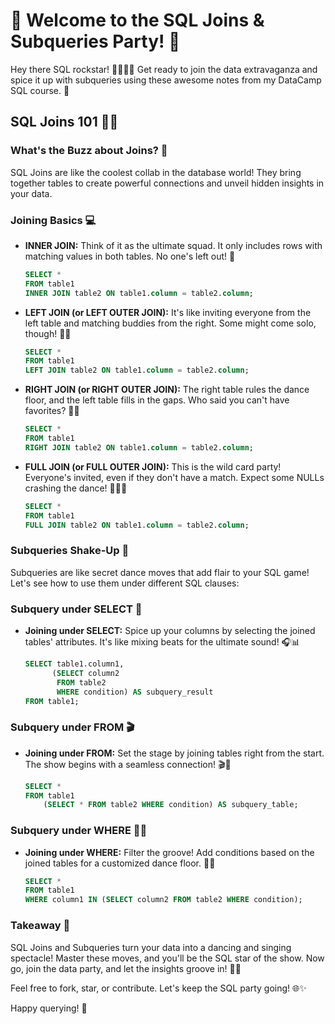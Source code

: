 # 🎉 Welcome to the SQL Joins & Subqueries Party! 🎊

Hey there SQL rockstar! 👩‍🎤👨‍🎤 Get ready to join the data extravaganza and spice it up with subqueries using these awesome notes from my DataCamp SQL course. 🚀

## SQL Joins 101 🕺💃

### What's the Buzz about Joins? 🤔
SQL Joins are like the coolest collab in the database world! They bring together tables to create powerful connections and unveil hidden insights in your data.

### Joining Basics 💻
- **INNER JOIN:** Think of it as the ultimate squad. It only includes rows with matching values in both tables. No one's left out! 🤝
  
  ```sql
  SELECT *
  FROM table1
  INNER JOIN table2 ON table1.column = table2.column;
  ```

- **LEFT JOIN (or LEFT OUTER JOIN):** It's like inviting everyone from the left table and matching buddies from the right. Some might come solo, though! 🕺💔
  
  ```sql
  SELECT *
  FROM table1
  LEFT JOIN table2 ON table1.column = table2.column;
  ```

- **RIGHT JOIN (or RIGHT OUTER JOIN):** The right table rules the dance floor, and the left table fills in the gaps. Who said you can't have favorites? 🎩💃
  
  ```sql
  SELECT *
  FROM table1
  RIGHT JOIN table2 ON table1.column = table2.column;
  ```

- **FULL JOIN (or FULL OUTER JOIN):** This is the wild card party! Everyone's invited, even if they don't have a match. Expect some NULLs crashing the dance! 🤹‍♀️🎉
  
  ```sql
  SELECT *
  FROM table1
  FULL JOIN table2 ON table1.column = table2.column;
  ```

### Subqueries Shake-Up 🔄

Subqueries are like secret dance moves that add flair to your SQL game! Let's see how to use them under different SQL clauses:

### Subquery under SELECT 🎵
- **Joining under SELECT:** Spice up your columns by selecting the joined tables' attributes. It's like mixing beats for the ultimate sound! 🎧📊
  
  ```sql
  SELECT table1.column1,
        (SELECT column2
         FROM table2
         WHERE condition) AS subquery_result
  FROM table1;
  ```

### Subquery under FROM 🎬
- **Joining under FROM:** Set the stage by joining tables right from the start. The show begins with a seamless connection! 🎬🔗
  
  ```sql
  SELECT *
  FROM table1
      (SELECT * FROM table2 WHERE condition) AS subquery_table;
  ```

### Subquery under WHERE 🕺💡
- **Joining under WHERE:** Filter the groove! Add conditions based on the joined tables for a customized dance floor. 🕺💃
  
  ```sql
  SELECT *
  FROM table1
  WHERE column1 IN (SELECT column2 FROM table2 WHERE condition);
  ```

### Takeaway 🎤
SQL Joins and Subqueries turn your data into a dancing and singing spectacle! Master these moves, and you'll be the SQL star of the show. Now go, join the data party, and let the insights groove in! 🚀💃

Feel free to fork, star, or contribute. Let's keep the SQL party going! 🌐✨

Happy querying! 🎉
```
